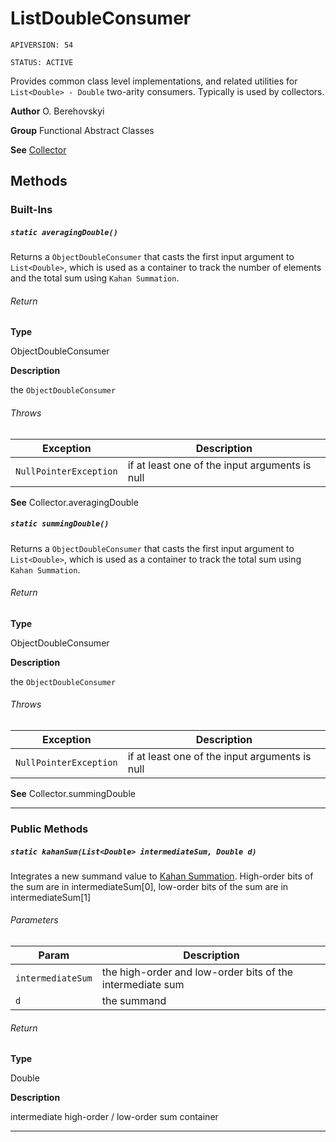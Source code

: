 # ListDoubleConsumer

`APIVERSION: 54`

`STATUS: ACTIVE`

Provides common class level implementations, and related utilities for `List<Double> - Double` two-arity consumers. Typically is used by collectors.


**Author** O. Berehovskyi


**Group** Functional Abstract Classes


**See** [Collector](/docs/Collectors/Collector.md)

## Methods
### Built-Ins
##### `static averagingDouble()`

Returns a `ObjectDoubleConsumer` that casts the first input argument to `List<Double>`, which is used as a container to track the number of elements and the total sum using `Kahan Summation`.

###### Return

**Type**

ObjectDoubleConsumer

**Description**

the `ObjectDoubleConsumer`

###### Throws
|Exception|Description|
|---|---|
|`NullPointerException`|if at least one of the input arguments is null|


**See** Collector.averagingDouble

##### `static summingDouble()`

Returns a `ObjectDoubleConsumer` that casts the first input argument to `List<Double>`, which is used as a container to track the total sum using `Kahan Summation`.

###### Return

**Type**

ObjectDoubleConsumer

**Description**

the `ObjectDoubleConsumer`

###### Throws
|Exception|Description|
|---|---|
|`NullPointerException`|if at least one of the input arguments is null|


**See** Collector.summingDouble

---
### Public Methods
##### `static kahanSum(List<Double> intermediateSum, Double d)`

Integrates a new summand value to <a href=&quot;https://en.wikipedia.org/wiki/Kahan_summation_algorithm&quot;>Kahan Summation</a>. High-order bits of the sum are in intermediateSum[0], low-order bits of the sum are in intermediateSum[1]

###### Parameters
|Param|Description|
|---|---|
|`intermediateSum`|the high-order and low-order bits of the intermediate sum|
|`d`|the summand|

###### Return

**Type**

Double

**Description**

intermediate high-order / low-order sum container

---
